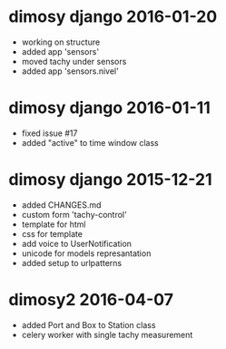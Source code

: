 
# dimosy django 2016-01-20

- working on structure
- added app 'sensors'
- moved tachy under sensors
- added app 'sensors.nivel'


# dimosy django 2016-01-11

- fixed issue #17
- added "active" to time window class


# dimosy django 2015-12-21

- added CHANGES.md
- custom form 'tachy-control'
- template for html
- css for template
- add voice to UserNotification
- unicode for models represantation
- added setup to urlpatterns


# dimosy2 2016-04-07

- added Port and Box to Station class
- celery worker with single tachy measurement

